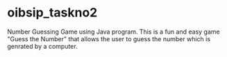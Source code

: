 # oibsip_taskno2
Number Guessing Game using Java program.
This is a fun and easy game "Guess the Number" that allows the user to guess the number which is genrated by a computer.
